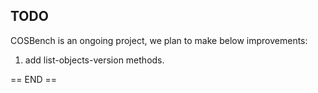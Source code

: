 TODO
----
COSBench is an ongoing project, we plan to make below improvements:

1. add list-objects-version methods.





== END ==
